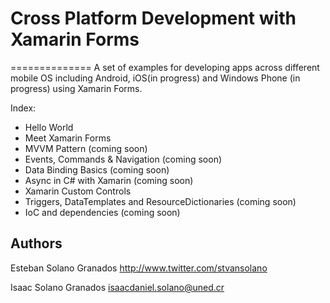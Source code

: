 # Cross Platform Development with Xamarin Forms
==============
A set of examples for developing apps across different mobile OS including Android, iOS(in progress) and Windows Phone (in progress) using Xamarin Forms.


Index:
- Hello World
- Meet Xamarin Forms
- MVVM Pattern (coming soon)
- Events, Commands & Navigation (coming soon)
- Data Binding Basics (coming soon)
- Async in C# with Xamarin (coming soon)
- Xamarin Custom Controls
- Triggers, DataTemplates and ResourceDictionaries (coming soon)
- IoC and dependencies (coming soon)

Authors
------

Esteban Solano Granados
http://www.twitter.com/stvansolano

Isaac Solano Granados
isaacdaniel.solano@uned.cr
